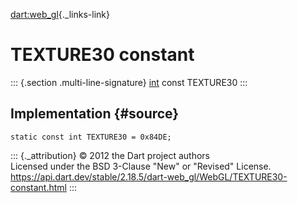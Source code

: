 [dart:web\_gl](../../dart-web_gl/dart-web_gl-library){._links-link}

TEXTURE30 constant
==================

::: {.section .multi-line-signature}
[int](../../dart-core/int-class) const TEXTURE30
:::

Implementation {#source}
--------------

``` {.language-dart data-language="dart"}
static const int TEXTURE30 = 0x84DE;
```

::: {._attribution}
© 2012 the Dart project authors\
Licensed under the BSD 3-Clause \"New\" or \"Revised\" License.\
<https://api.dart.dev/stable/2.18.5/dart-web_gl/WebGL/TEXTURE30-constant.html>
:::
